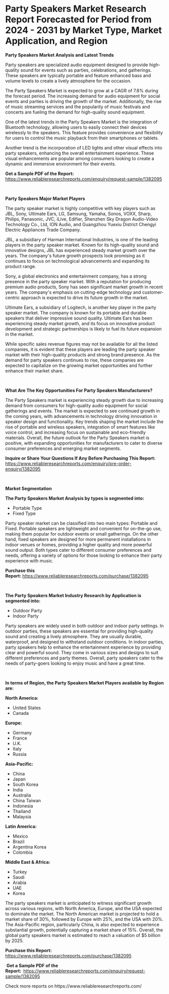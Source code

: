 <p><h1>Party Speakers Market Research Report Forecasted for Period from 2024 -  2031 by Market Type, Market Application, and Region</h1></p><p><strong>Party Speakers Market Analysis and Latest Trends</strong></p>
<p><p>Party speakers are specialized audio equipment designed to provide high-quality sound for events such as parties, celebrations, and gatherings. These speakers are typically portable and feature enhanced bass and volume levels to create a lively atmosphere for the occasion.</p><p>The Party Speakers Market is expected to grow at a CAGR of 7.8% during the forecast period. The increasing demand for audio equipment for social events and parties is driving the growth of the market. Additionally, the rise of music streaming services and the popularity of music festivals and concerts are fueling the demand for high-quality sound equipment.</p><p>One of the latest trends in the Party Speakers Market is the integration of Bluetooth technology, allowing users to easily connect their devices wirelessly to the speakers. This feature provides convenience and flexibility for users to control the music playback from their smartphones or tablets.</p><p>Another trend is the incorporation of LED lights and other visual effects into party speakers, enhancing the overall entertainment experience. These visual enhancements are popular among consumers looking to create a dynamic and immersive environment for their events.</p></p>
<p><strong>Get a Sample PDF of the Report:&nbsp;</strong> <a href="https://www.reliableresearchreports.com/enquiry/request-sample/1382095">https://www.reliableresearchreports.com/enquiry/request-sample/1382095</a></p>
<p>&nbsp;</p>
<p><strong>Party Speakers Major Market Players</strong></p>
<p><p>The party speaker market is highly competitive with key players such as JBL, Sony, Ultimate Ears, LG, Samsung, Yamaha, Sonos, VOXX, Sharp, Philips, Panasonic, JVC, iLive, Edifier, Shenzhen Sky Dragon Audio-Video Technology Co., Ltd, ION Audio, and Guangzhou Yuexiu District Chengyi Electric Appliances Trade Company.</p><p>JBL, a subsidiary of Harman International Industries, is one of the leading players in the party speaker market. Known for its high-quality sound and innovative designs, JBL has experienced steady market growth over the years. The company's future growth prospects look promising as it continues to focus on technological advancements and expanding its product range.</p><p>Sony, a global electronics and entertainment company, has a strong presence in the party speaker market. With a reputation for producing premium audio products, Sony has seen significant market growth in recent years. The company's emphasis on cutting-edge technology and customer-centric approach is expected to drive its future growth in the market.</p><p>Ultimate Ears, a subsidiary of Logitech, is another key player in the party speaker market. The company is known for its portable and durable speakers that deliver impressive sound quality. Ultimate Ears has been experiencing steady market growth, and its focus on innovative product development and strategic partnerships is likely to fuel its future expansion in the market.</p><p>While specific sales revenue figures may not be available for all the listed companies, it is evident that these players are leading the party speaker market with their high-quality products and strong brand presence. As the demand for party speakers continues to rise, these companies are expected to capitalize on the growing market opportunities and further enhance their market share.</p></p>
<p>&nbsp;</p>
<p><strong>What Are The Key Opportunities For Party Speakers Manufacturers?</strong></p>
<p><p>The Party Speakers market is experiencing steady growth due to increasing demand from consumers for high-quality audio equipment for social gatherings and events. The market is expected to see continued growth in the coming years, with advancements in technology driving innovation in speaker design and functionality. Key trends shaping the market include the rise of portable and wireless speakers, integration of smart features like voice control, and increasing focus on sustainable and eco-friendly materials. Overall, the future outlook for the Party Speakers market is positive, with expanding opportunities for manufacturers to cater to diverse consumer preferences and emerging market segments.</p></p>
<p><strong>Inquire or Share Your Questions If Any Before Purchasing This Report:</strong> <a href="https://www.reliableresearchreports.com/enquiry/pre-order-enquiry/1382095">https://www.reliableresearchreports.com/enquiry/pre-order-enquiry/1382095</a></p>
<p>&nbsp;</p>
<p><strong>Market Segmentation</strong></p>
<p><strong>The Party Speakers Market Analysis by types is segmented into:</strong></p>
<p><ul><li>Portable Type</li><li>Fixed Type</li></ul></p>
<p><p>Party speaker market can be classified into two main types: Portable and Fixed. Portable speakers are lightweight and convenient for on-the-go use, making them popular for outdoor events or small gatherings. On the other hand, fixed speakers are designed for more permanent installations in indoor venues or homes, providing a higher quality and more powerful sound output. Both types cater to different consumer preferences and needs, offering a variety of options for those looking to enhance their party experience with music.</p></p>
<p><strong>Purchase this Report:&nbsp;</strong><a href="https://www.reliableresearchreports.com/purchase/1382095">https://www.reliableresearchreports.com/purchase/1382095</a></p>
<p>&nbsp;</p>
<p><strong>The Party Speakers Market Industry Research by Application is segmented into:</strong></p>
<p><ul><li>Outdoor Party</li><li>Indoor Party</li></ul></p>
<p><p>Party speakers are widely used in both outdoor and indoor party settings. In outdoor parties, these speakers are essential for providing high-quality sound and creating a lively atmosphere. They are usually durable, waterproof, and designed to withstand outdoor conditions. In indoor parties, party speakers help to enhance the entertainment experience by providing clear and powerful sound. They come in various sizes and designs to suit different preferences and party themes. Overall, party speakers cater to the needs of party-goers looking to enjoy music and have a great time.</p></p>
<p>&nbsp;</p>
<p><strong>In terms of Region, the Party Speakers Market Players available by Region are:</strong></p>
<p>
    <p> <strong> North America: </strong>
        <ul>
            <li>United States</li>
            <li>Canada</li>
        </ul>
        </p> 
    <p> <strong> Europe: </strong>
        <ul>
            <li>Germany</li>
            <li>France</li>
            <li>U.K.</li>
            <li>Italy</li>
            <li>Russia</li>
        </ul>
        </p> 
    <p> <strong> Asia-Pacific: </strong>
        <ul>
            <li>China</li>
            <li>Japan</li>
            <li>South Korea</li>
            <li>India</li>
            <li>Australia</li>
            <li>China Taiwan</li>
            <li>Indonesia</li>
            <li>Thailand</li>
            <li>Malaysia</li>
        </ul>
        </p> 
    <p> <strong> Latin America: </strong>
        <ul>
            <li>Mexico</li>
            <li>Brazil</li>
            <li>Argentina Korea</li>
            <li>Colombia</li>
        </ul>
        </p> 
    <p> <strong> Middle East & Africa: </strong>
        <ul>
            <li>Turkey</li>
            <li>Saudi</li>
            <li>Arabia</li>
            <li>UAE</li>
            <li>Korea</li>
        </ul>
    </p>
    </p>
<p><p>The party speakers market is anticipated to witness significant growth across various regions, with North America, Europe, and the USA expected to dominate the market. The North American market is projected to hold a market share of 30%, followed by Europe with 25%, and the USA with 20%. The Asia-Pacific region, particularly China, is also expected to experience substantial growth, potentially capturing a market share of 15%. Overall, the global party speakers market is estimated to reach a valuation of $5 billion by 2025.</p></p>
<p><strong>Purchase this Report: </strong><a href="https://www.reliableresearchreports.com/purchase/1382095">https://www.reliableresearchreports.com/purchase/1382095</a></p>
<p>&nbsp;<strong>Get a Sample PDF of the Report:&nbsp;&nbsp;</strong><a href="https://www.reliableresearchreports.com/enquiry/request-sample/1382095">https://www.reliableresearchreports.com/enquiry/request-sample/1382095</a></p>
<p><strong></strong></p>
<p>Check more reports on https://www.reliableresearchreports.com/</p>